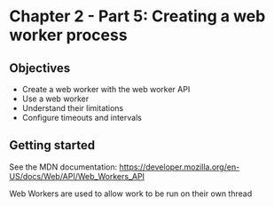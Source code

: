 # Chapter 2 - Part 5: Creating a web worker process

## Objectives
- Create a web worker with the web worker API
- Use a web worker
- Understand their limitations
- Configure timeouts and intervals

## Getting started

See the MDN documentation: https://developer.mozilla.org/en-US/docs/Web/API/Web_Workers_API

Web Workers are used to allow work to be run on their own thread
